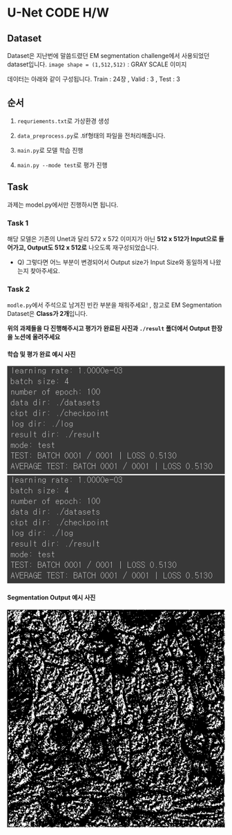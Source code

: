 # U-Net CODE H/W

## Dataset
Dataset은 지난번에 말씀드렸던 EM segmentation challenge에서 사용되었던 dataset입니다.
`image shape = (1,512,512)` : GRAY SCALE 이미지

데이터는 아래와 같이 구성됩니다.
Train : 24장 , Valid : 3 , Test : 3

## 순서

1) `requriements.txt`로 가상환경 생성

2) `data_preprocess.py`로 .tif형태의 파일을 전처리해줍니다.

3) `main.py`로 모델 학습 진행

4) `main.py --mode test`로 평가 진행

## Task

과제는 model.py에서만 진행하시면 됩니다.

### Task 1
해당 모델은 기존의 Unet과 달리 572 x 572 이미지가 아닌 **512 x 512가 Input으로 들어가고, Output도 512 x 512로** 나오도록 재구성되었습니다.

- Q) 그렇다면 어느 부분이 변경되어서 Output size가 Input Size와 동일하게 나왔는지 찾아주세요.

### Task 2
`modle.py`에서 주석으로 남겨진 빈칸 부분을 채워주세요! , 참고로 EM Segmentation Dataset은 **Class가 2개**입니다.

**위의 과제들을 다 진행해주시고 평가가 완료된 사진과 `./result` 폴더에서 Output 한장을 노션에 올려주세요**

#### 학습 및 평가 완료 예시 사진
![img1](https://github.com/DongHyoek/U-Net-BOAZ/blob/main/png/image-1.png) ![img2](https://github.com/DongHyoek/U-Net-BOAZ/blob/main/png/image-1.png)

#### Segmentation Output 예시 사진
![img3](https://github.com/DongHyoek/U-Net-BOAZ/blob/main/png/output_0000.png)

